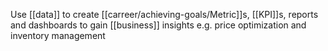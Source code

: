 Use [[data]] to create [[carreer/achieving-goals/Metric]]s, [[KPI]]s, reports and dashboards to gain [[business]] insights e.g. price optimization and inventory management

